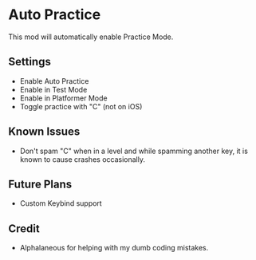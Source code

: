 # Auto Practice

This mod will automatically enable Practice Mode.

## Settings
- Enable Auto Practice
- Enable in Test Mode
- Enable in Platformer Mode
- Toggle practice with "C" (not on iOS)

## Known Issues
- Don't spam "C" when in a level and while spamming another key, it is known to cause crashes occasionally.

## Future Plans
- Custom Keybind support

## Credit
- <cb>Alphalaneous</c> for helping with my dumb coding mistakes.
